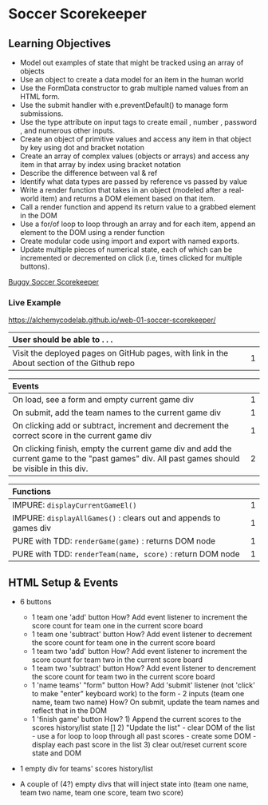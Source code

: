 # Soccer Scorekeeper

## Learning Objectives

- Model out examples of state that might be tracked using an array of objects
- Use an object to create a data model for an item in the human world
- Use the FormData  constructor to grab multiple named values from an HTML form.
- Use the submit handler with e.preventDefault() to manage form submissions.
- Use the type attribute on input tags to create email , number , password , and numerous other inputs.
- Create an object of primitive values and access any item in that object by key using dot and bracket notation
- Create an array of complex values (objects or arrays) and access any item in that array by index using bracket notation
- Describe the difference between val & ref
- Identify what data types are passed by reference vs passed by value
- Write a render function that takes in an object (modeled after a real-world item) and returns a DOM element based on that item.
- Call a render function and append its return value to a grabbed element in the DOM
- Use a for/of loop to loop through an array and for each item, append an element to the DOM using a render function
- Create modular code using import and export with named exports.
- Update multiple pieces of numerical state, each of which can be incremented or decremented on click (i.e, times clicked for multiple buttons).

[Buggy Soccer Scorekeeper](https://github.com/alchemycodelab/buggy-js-soccer-scorekeeper)

### Live Example
<https://alchemycodelab.github.io/web-01-soccer-scorekeeper/>

| User should be able to . . .                                                         |             |
| :----------------------------------------------------------------------------------- | ----------: |
| Visit the deployed pages on GitHub pages, with link in the About section of the Github repo|        1 |

| Events                                                                               |             |
| :----------------------------------------------------------------------------------- | ----------: |
| On load, see a form and empty current game div                                             |        1 |
| On submit, add the team names to the current game div                                      |        1 |
| On clicking add or subtract, increment and decrement the correct score in the current game div|     1 |
| On clicking finish, empty the current game div and add the current game to the "past games" div. All past games should be visible in this div. |2|

| Functions                                                              |             |
| :----------------------------------------------------------------------------------- | ----------: |
| IMPURE: `displayCurrentGameEl()` | 1|
| IMPURE: `displayAllGames()` : clears out and appends to games div | 1|
| PURE with TDD: `renderGame(game)` : returns DOM node | 1|
| PURE with TDD: `renderTeam(name, score)` :  return DOM node | 1|

## HTML Setup & Events

- 6 buttons
  - 1 team one 'add' button
        How? Add event listener to increment the score count for team one in the current score board
  - 1 team one 'subtract' button
        How? Add event listener to decrement the score count for team one in the current score board
  - 1 team two 'add' button
        How? Add event listener to increment the score count for team two in the current score board
  - 1 team two 'subtract' button
        How? Add event listener to dencrement the score count for team two in the current score board
  - 1 'name teams' "form" button
        How? Add 'submit' listener (not 'click' to make "enter" keyboard work) to the form
        - 2 inputs (team one name, team two name)
            How? On submit, update the team names and reflect that in the DOM
  - 1 'finish game' button
        How?
            1) Append the current scores to the scores history/list state []
            2) "Update the list"
                - clear DOM of the list
                - use a for loop to loop through all past scores
                - create some DOM
                - display each past score in the list
            3) clear out/reset current score state and DOM

- 1 empty div for teams' scores history/list

- A couple of (4?) empty divs that will inject state into (team one name, team two name, team one score, team two score)
